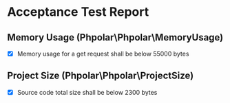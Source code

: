 # Acceptance Test Report

## Memory Usage (Phpolar\Phpolar\MemoryUsage)
- [x] Memory usage for a get request shall be below 55000 bytes

## Project Size (Phpolar\Phpolar\ProjectSize)
- [x] Source code total size shall be below 2300 bytes

